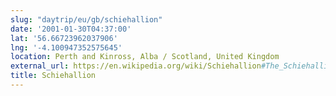 ```yaml
---
slug: "daytrip/eu/gb/schiehallion"
date: '2001-01-30T04:37:00'
lat: '56.66723962037906'
lng: '-4.100947352575645'
location: Perth and Kinross, Alba / Scotland, United Kingdom
external_url: https://en.wikipedia.org/wiki/Schiehallion#The_Schiehallion_experiment
title: Schiehallion
---
```



